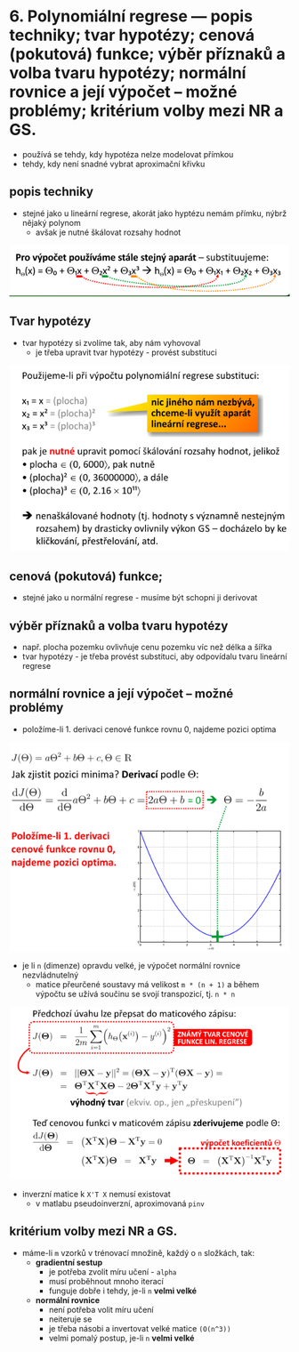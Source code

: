 #  6. Polynomiálnı́ regrese — popis techniky; tvar hypotézy; cenová (pokutová) funkce; výběr přı́znaků a volba tvaru hypotézy; normálnı́ rovnice a jejı́ výpočet – možné problémy; kritérium volby mezi NR a GS.
- používá se tehdy, kdy hypotéza nelze modelovat přímkou
- tehdy, kdy není snadné vybrat aproximační křivku

## popis techniky 
- stejné jako u lineární regrese, akorát jako hyptézu nemám přímku, nýbrž nějaký polynom
    - avšak je nutné škálovat rozsahy hodnot

![](res/substitution.png)


## Tvar hypotézy
- tvar hypotézy si zvolíme tak, aby nám vyhovoval
    - je třeba upravit tvar hypotézy - provést substituci

![](res/substitution-2.png)

## cenová (pokutová) funkce; 
- stejné jako u normální regrese - musíme být schopni ji derivovat

## výběr přı́znaků a volba tvaru hypotézy
- např. plocha pozemku ovlivňuje cenu pozemku víc než délka a šířka
- tvar hypotézy - je třeba provést substituci, aby odpovídalu tvaru lineární regrese

## normálnı́ rovnice a jejı́ výpočet – možné problémy
- položíme-li 1. derivaci cenové funkce rovnu 0, najdeme pozici optima


![](res/n-eq.png)

- je li `n` (dimenze) opravdu velké, je výpočet normální rovnice nezvládnutelný
    - matice přeurčené soustavy má velikost `m * (n + 1)` a během výpočtu se užívá součinu se svojí transpozicí, tj. `n * n`

![](res/n-eq-2.png)

- inverzní matice k `X'T X` nemusí existovat
    - v matlabu pseudoinverzní, aproximovaná `pinv`

## kritérium volby mezi NR a GS.
- máme-li `m` vzorků v trénovací množině, každý o `n` složkách, tak:
    - **gradientní sestup**
        - je potřeba zvolit míru učení - `alpha`
        - musí proběhnout mnoho iterací
        - funguje dobře i tehdy, je-li `n` **velmi velké** 
    - **normální rovnice**
        - není potřeba volit míru učení
        - neiteruje se
        - je třeba násobi a invertovat velké matice `(O(n^3))`
        - velmi pomalý postup, je-li `n` **velmi velké**

